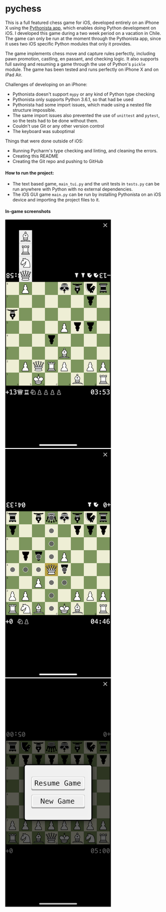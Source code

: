 # pychess

This is a full featured chess game for iOS, developed entirely on an iPhone X
using the [Pythonista app](https://apps.apple.com/app/pythonista-3/id1085978097),
which enables doing Python development on iOS.
I developed this game during a two week period on a vacation in Chile.
The game can only be run at the moment through the Pythonista app,
since it uses two iOS specific Python modules that only it provides.

The game implements chess move and capture rules perfectly,
including pawn promotion, castling, en passant, and checking logic.
It also supports full saving and resuming a game through the use of Python's `pickle` module.
The game has been tested and runs perfectly on iPhone X and on iPad Air.

Challenges of developing on an iPhone:
- Pythonista doesn't support `mypy` or any kind of Python type checking
- Pythonista only supports Python 3.6.1, so that had be used
- Pythonista had some import issues, which made using a nested file structure impossible.
- The same import issues also prevented the use of `unittest` and `pytest`,
  so the tests had to be done without them.
- Couldn't use Git or any other version control
- The keyboard was suboptimal

Things that were done outside of iOS:
- Running Pycharm's type checking and linting, and cleaning the errors.
- Creating this README
- Creating the Git repo and pushing to GitHub

#### How to run the project:
- The text based game, `main_tui.py` and the unit tests in `tests.py` can be run anywhere with Python
  with no external dependencies.
- The iOS GUI game `main.py` can be run by installing Pythonista on an iOS device
  and importing the project files to it.
 
#### In-game screenshots
![screenshot1](screenshots/screenshot1.png)
![screenshot2](screenshots/screenshot2.png)
![screenshot3](screenshots/screenshot3.png)
